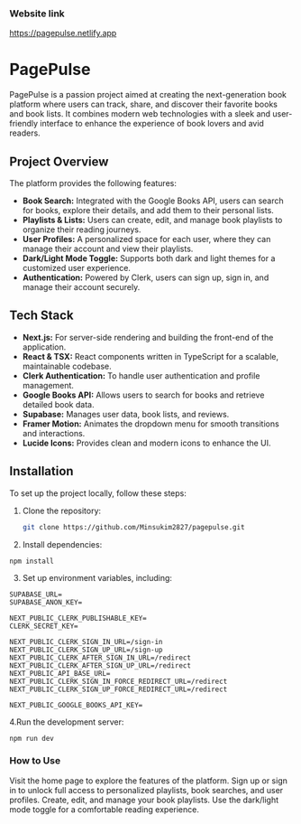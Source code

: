 
### Website link

https://pagepulse.netlify.app


# PagePulse

PagePulse is a passion project aimed at creating the next-generation book platform where users can track, share, and discover their favorite books and book lists. It combines modern web technologies with a sleek and user-friendly interface to enhance the experience of book lovers and avid readers.

## Project Overview

The platform provides the following features:

- **Book Search:** Integrated with the Google Books API, users can search for books, explore their details, and add them to their personal lists.
- **Playlists & Lists:** Users can create, edit, and manage book playlists to organize their reading journeys.
- **User Profiles:** A personalized space for each user, where they can manage their account and view their playlists.
- **Dark/Light Mode Toggle:** Supports both dark and light themes for a customized user experience.
- **Authentication:** Powered by Clerk, users can sign up, sign in, and manage their account securely.

## Tech Stack

- **Next.js:** For server-side rendering and building the front-end of the application.
- **React & TSX:** React components written in TypeScript for a scalable, maintainable codebase.
- **Clerk Authentication:** To handle user authentication and profile management.
- **Google Books API:** Allows users to search for books and retrieve detailed book data.
- **Supabase:** Manages user data, book lists, and reviews.
- **Framer Motion:** Animates the dropdown menu for smooth transitions and interactions.
- **Lucide Icons:** Provides clean and modern icons to enhance the UI.



## Installation

To set up the project locally, follow these steps:

1. Clone the repository:
   ```bash
   git clone https://github.com/Minsukim2827/pagepulse.git

2. Install dependencies:

```npm install```

3. Set up environment variables, including:

```
SUPABASE_URL=
SUPABASE_ANON_KEY=

NEXT_PUBLIC_CLERK_PUBLISHABLE_KEY=
CLERK_SECRET_KEY=

NEXT_PUBLIC_CLERK_SIGN_IN_URL=/sign-in
NEXT_PUBLIC_CLERK_SIGN_UP_URL=/sign-up
NEXT_PUBLIC_CLERK_AFTER_SIGN_IN_URL=/redirect
NEXT_PUBLIC_CLERK_AFTER_SIGN_UP_URL=/redirect
NEXT_PUBLIC_API_BASE_URL=
NEXT_PUBLIC_CLERK_SIGN_IN_FORCE_REDIRECT_URL=/redirect
NEXT_PUBLIC_CLERK_SIGN_UP_FORCE_REDIRECT_URL=/redirect

NEXT_PUBLIC_GOOGLE_BOOKS_API_KEY=
```

4.Run the development server:

```
npm run dev
```

### How to Use

Visit the home page to explore the features of the platform.
Sign up or sign in to unlock full access to personalized playlists, book searches, and user profiles.
Create, edit, and manage your book playlists.
Use the dark/light mode toggle for a comfortable reading experience.